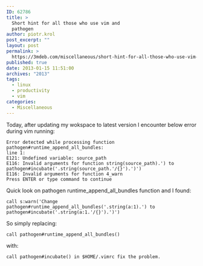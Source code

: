 ```yaml
---
ID: 62786
title: >
  Short hint for all those who use vim and
  pathogen
author: piotr.krol
post_excerpt: ""
layout: post
permalink: >
  https://3mdeb.com/miscellaneous/short-hint-for-all-those-who-use-vim-and-pathogen/
published: true
date: 2013-01-15 11:51:00
archives: "2013"
tags:
  - linux
  - productivity
  - vim
categories:
  - Miscellaneous
---
```

Today, after updating my wokspace to latest version I encounter below error during vim running:

    Error detected while processing function pathogen#runtime_append_all_bundles:
    line 1:
    E121: Undefined variable: source_path
    E116: Invalid arguments for function string(source_path).') to pathogen#incubate('.string(source_path.'/{}').')')
    E116: Invalid arguments for function 4_warn
    Press ENTER or type command to continue

Quick look on pathogen runtime_append_all_bundles function and I found:

<pre><code class="bash">call s:warn('Change pathogen#runtime_append_all_bundles('.string(a:1).') to pathogen#incubate('.string(a:1.'/{}').')')
</code></pre>

So simply replacing:

<pre><code class="bash">call pathogen#runtime_append_all_bundles()
</code></pre>

with:

<pre><code class="bash">call pathogen#incubate() in $HOME/.vimrc fix the problem.
</code></pre>
